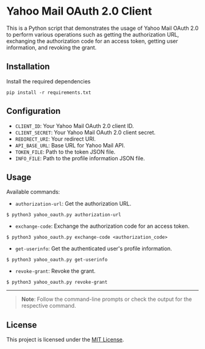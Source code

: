 # Yahoo Mail OAuth 2.0 Client

This is a Python script that demonstrates the usage of Yahoo Mail OAuth 2.0 to
perform various operations such as getting the authorization URL, exchanging the
authorization code for an access token, getting user information, and revoking
the grant.

## Installation

Install the required dependencies

```shell
pip install -r requirements.txt
```

## Configuration

- `CLIENT_ID`: Your Yahoo Mail OAuth 2.0 client ID.
- `CLIENT_SECRET`: Your Yahoo Mail OAuth 2.0 client secret.
- `REDIRECT_URI`: Your redirect URI.
- `API_BASE_URL`: Base URL for Yahoo Mail API.
- `TOKEN_FILE`: Path to the token JSON file.
- `INFO_FILE`: Path to the profile information JSON file.

## Usage

Available commands:

- `authorization-url`: Get the authorization URL.

```shell
$ python3 yahoo_oauth.py authorization-url
```

- `exchange-code`: Exchange the authorization code for an access token.

```shell
$ python3 yahoo_oauth.py exchange-code <authorization_code>
```

- `get-userinfo`: Get the authenticated user's profile information.

```shell
$ python3 yahoo_oauth.py get-userinfo
```

- `revoke-grant`: Revoke the grant.

```shell
$ python3 yahoo_oauth.py revoke-grant
```

---

> **Note**: Follow the command-line prompts or check the output for the
> respective command.

## License

This project is licensed under the [MIT License](LICENSE).
